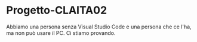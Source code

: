 # Progetto-CLAITA02
Abbiamo una persona senza Visual Studio Code e una persona che ce l'ha, ma non può usare il PC.
Ci stiamo provando. 
